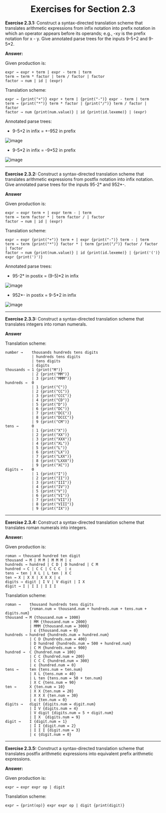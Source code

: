 <h1 align="center">Exercises for Section 2.3</h1>

**Exercise 2.3.1:** Construct a syntax-directed translation scheme that translates arithmetic expressions
from infix notation into prefix notation in which an operator appears before its operands; e.g., -xy is the prefix notation for x - y.
Give annotated parse trees for the inputs 9-5+2 and 9-5\*2.

**Answer:**

Given production is:
```
expr → expr + term | expr - term | term
term → term * factor | term / factor | factor
factor → num | id | (expr)
```
Translation scheme:
```
expr → {print("+")} expr + term | {print("-")} expr - term | term
term → {print("*")} term * factor | {print("/")} term / factor | factor
factor → num {print(num.value)} | id {print(id.lexeme)} | (expr)
```
Annotated parse trees:

* 9-5+2 in infix = +-952 in prefix

![image](https://user-images.githubusercontent.com/52632898/149842729-2d3fea06-621c-4b11-be8e-6479aa004bfd.png)

* 9-5\*2 in infix = -9\*52 in prefix

![image](https://user-images.githubusercontent.com/52632898/149843824-fd8ab346-e59c-4e96-853d-dd51229f47f7.png)

---

**Exercise 2.3.2:** Construct a syntax-directed translation scheme that translates arithmetic expressions
from postfix notation into infix notation. Give annotated parse trees for the inputs 95-2* and 952*-.

**Answer**

Given production is:

```
expr → expr term + | expr term - | term
term → term factor * | term factor / | factor
factor → num | id | (expr)
```
Translation scheme:
```
expr → expr {print("+")} term + | expr {print("-")} term - | term
term → term {print("*")} factor * | term {print("/")} factor / factor | factor
factor → num {print(num.value)} | id {print(id.lexeme)} | {print('(')} expr {print(')')}
```
Annotated parse trees:

* 95-2\* in postix = (9-5)\*2 in infix

![image](https://user-images.githubusercontent.com/52632898/150556651-8a9992f9-84f0-4a43-8e35-fd639010a51d.png)


* 952\*- in postix = 9-5\*2 in infix

![image](https://user-images.githubusercontent.com/52632898/149847624-bd482039-721c-49f0-8c04-12b96d1b7e9b.png)

---

**Exercise 2.3.3:** Construct a syntax-directed translation scheme that translates integers into roman numerals.

**Answer**

Translation scheme:
```
number →    thousands hundreds tens digits
            | hundreds tens digits 
            | tens digits 
            | digits
thousands → 1 {print("M")} 
            | 2 {print("MM")} 
            | 3 {print("MMM")}
hundreds →  0 
            | 1 {print("C")}
            | 2 {print("CC")}
            | 3 {print("CCC")}
            | 4 {print("CD")}
            | 5 {print("D")}
            | 6 {print("DC")}
            | 7 {print("DCC")}
            | 8 {print("DCCC")}
            | 9 {print("CM")}
tens →      0
            | 1 {print("X")}
            | 2 {print("XX")}
            | 3 {print("XXX")}
            | 4 {print("XL")}
            | 5 {print("L")}
            | 6 {print("LX")}
            | 7 {print("LXX")}
            | 8 {print("LXXX")}
            | 9 {print("XC")}
digits →    0
            | 1 {print("I")}
            | 2 {print("II")}
            | 3 {print("III")}
            | 4 {print("IV")}
            | 5 {print("V")}
            | 6 {print("VI")}
            | 7 {print("VII")}
            | 8 {print("VIII")}
            | 9 {print("IX")}
```

---

**Exercise 2.3.4:** Construct a syntax-directed translation scheme that translates roman numerals into integers.

**Answer:**

Given production is:

```
roman → thousand hundred ten digit
thousand → M | M M | M M M | ε
hundreds → hundred | C D | D hundred | C M
hundred → C | C C | C C C  | ε
tens → ten | X L | L ten | X C
ten → X | X X | X X X | ε
digits → digit | I V | V digit | I X
digit → I | I I | I I I
```
Translation scheme:
```
roman →    thousand hundreds tens digits 
           {roman.num = thousand.num + hundreds.num + tens.num + digits.num}
thousand → M {thousand.num = 1000} 
           | MM {thousand.num = 2000} 
           | MMM {thousand.num = 3000} 
           | ε {thousand.num = 0}
hundreds → hundred {hundreds.num = hundred.num} 
           | C D {hundreds.num = 400} 
           | D hundred {hundreds.num = 500 + hundred.num} 
           | C M {hundreds.num = 900}
hundred →  C {hundred.num = 100} 
           | C C {hundred.num = 200} 
           | C C C {hundred.num = 300} 
           | ε {hundred.num = 0}
tens →     ten {tens.num = ten.num} 
           | X L {tens.num = 40} 
           | L ten {tens.num = 50 + ten.num} 
           | X C {tens.num = 90}
ten →      X {ten.num = 10} 
           | X X {ten.num = 20} 
           | X X X {ten.num = 30} 
           | ε {ten.num = 0}
digits →   digit {digits.num = digit.num}
           | I V {digits.num = 4}
           | V digit {digits.num = 5 + digit.num} 
           | I X  {digits.num = 9}
digit →    I {digit.num = 1}
           | I I {digit.num = 2}
           | I I I {digit.num = 3} 
           | ε {digit.num = 0}
```

---

**Exercise 2.3.5:** Construct a syntax-directed translation scheme that translates postfix arithmetic expressions into equivalent prefix arithmetic expressions.

**Answer:**

Given production is:
```
expr → expr expr op | digit
```
Translation scheme:
```
expr → {print(op)} expr expr op | digit {print(digit)}
```
